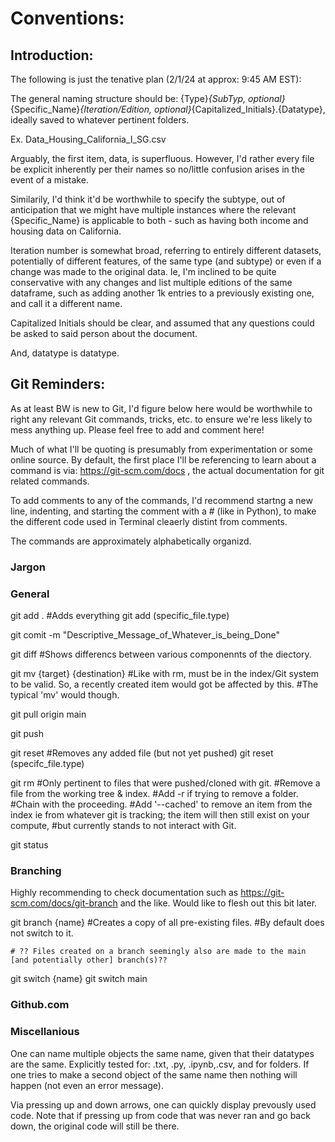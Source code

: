 # Conventions:

## Introduction:

The following is just the tenative plan (2/1/24 at approx: 9:45 AM EST):

The general naming structure should be: {Type}_{SubTyp, optional}_{Specific_Name}_{Iteration/Edition, optional}_{Capitalized_Initials}.{Datatype}, ideally saved to whatever pertinent folders.

Ex. Data_Housing_California_I_SG.csv

Arguably, the first item, data, is superfluous. However, I'd rather every file be explicit inherently per their names so no/little confusion arises in the event of a mistake. 

Similarily, I'd think it'd be worthwhile to specify the subtype, out of anticipation that we might have multiple instances where the relevant {Specific_Name} is applicable to both - such as having both income and housing data on California.

Iteration number is somewhat broad, referring to entirely different datasets, potentially of different features, of the same type (and subtype) or even if a change was made to the original data. Ie, I'm inclined to be quite conservative with any changes and list multiple editions of the same dataframe, such as adding another 1k entries to a previously existing one, and call it a different name.

Capitalized Initials should be clear, and assumed that any questions could be asked to said person about the document.

And, datatype is datatype.

## Git Reminders:

As at least BW is new to Git, I'd figure below here would be worthwhile to right any relevant Git commands, tricks, etc. to ensure we're less likely to mess anything up. Please feel free to add and comment here!

Much of what I'll be quoting is presumably from experimentation or some online source. By default, the first place I'll be referencing to learn about a command is via: https://git-scm.com/docs , the actual documentation for git related commands.

To add comments to any of the commands, I'd recommend startng a new line, indenting, and starting the comment with a # (like in Python), to make the different code used in Terminal cleaerly distint from comments.

The commands are approximately alphabetically organizd.

### Jargon



### General

git add .
    #Adds everything
git add (specific_file.type)

git comit -m "Descriptive_Message_of_Whatever_is_being_Done"

git diff
    #Shows differencs between various componennts of the diectory.

git mv {target} {destination}
    #Like with rm, must be in the index/Git system to be valid. So, a recently created item would got be affected by this.
        #The typical 'mv' would though.

git pull origin main

git push

git reset
    #Removes any added file (but not yet pushed)
git reset (specifc_file.type)

git rm
    #Only pertinent to files that were pushed/cloned with git.
    #Remove a file from the working tree & index.
    #Add -r if trying to remove a folder.
        #Chain with the proceeding.
    #Add '--cached' to remove an item from the index ie from whatever git is tracking; the item will then still exist on your compute,
        #but currently stands to not interact with Git.

git status

### Branching

Highly recommending to check documentation such as https://git-scm.com/docs/git-branch and the like. Would like to flesh out this bit later.

git branch {name}
    #Creates a copy of all pre-existing files.
    #By default does not switch to it.
    
    # ?? Files created on a branch seemingly also are made to the main [and potentially other] branch(s)??
    
    
git switch {name}
git switch main

### Github.com

### Miscellanious

One can name multiple objects the same name, given that their datatypes are the same.
    Explicitly tested for: .txt, .py, .ipynb,.csv, and for folders.
    If one tries to make a second object of the same name then nothing will happen (not even an error message).
    
Via pressing up and down arrows, one can quickly display prevously used code.
    Note that if pressing up from code that was never ran and go back down, the original code will still be there.
    

